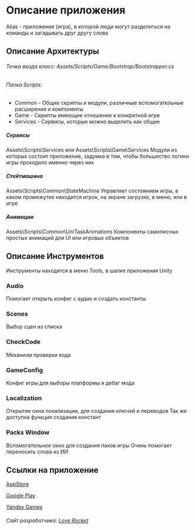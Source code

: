 # Описание приложения

Alias - приложение (игра), в которой люди могут разделиться на команды и загадывать друг другу слова

## Описание Архитектуры

###### Точка входа класс: Assets/Scripts/Game/Bootstrap/Bootstrapper.cs

###### Папка Scripts:

* Common - Общие скрипты и модули, различные вспомогательные расширения и компоненты
* Game - Скрипты имеющие отношение к конкретной игре
* Services - Сервисы, которые можно выделить как общие 

##### Сервисы
Assets\Scripts\Services или Assets\Scripts\Game\Services
Модули из которых состоит приложение, задумка в том, чтобы большиство логики игры проходило именно через них 

##### Стейтмашина
Assets\Scripts\Common\StateMachine
Управляет состоянием игры, в каком промежутке находится игрок, на экране загрузке, в меню, или в игре

##### Анимации
Assets\Scripts\Common\UniTaskAnimations
Компоненты самописных простых анимаций для UI или игровых объектов 

## Описание Инструментов

Инструменты находятся в меню Tools, в шапке приложения Unity

### Audio
Помогает открыть конфиг с аудио и создать константы 

### Scenes
Выбор сцен из списка

### CheckCode
Механизм проверки кода 

### GameConfig
Конфиг игры для выборы платформы и дебаг мода 

### Localization
Открытие окна локализации, для создания ключей и переводов
Так же доступна функция создания констант

### Packs Window
Вспомогательное окно для создания паков игры
Очень помогает переносить слова из ИИ

## Ссылки на приложение 
 
[AppStore](https://apps.apple.com/app/alias-word-associations/id6476888903)

[Google Play](https://play.google.com/store/apps/details?id=com.loverocket.alias)

[Yandex Games](https://yandex.ru/games/app/245910)

###### Сайт разработчика: [Love Rocket](https://loverocket.top)